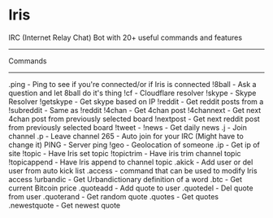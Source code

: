 # Iris
IRC (Internet Relay Chat) Bot with 20+ useful commands and features
<hr>
Commands
<hr>
.ping - Ping to see if you're connected/or if Iris is connected
!8ball <question> - Ask a question and let 8ball do it's thing
!cf <host> - Cloudflare resolver
!skype <skype name> - Skype Resolver
!getskype <ip> - Get skype based on IP
!reddit <board> - Get reddit posts from a 
!subreddit <board> - Same as !reddit
!4chan <board> - Get 4chan post
!4channext - Get next 4chan post from previously selected board
!nextpost - Get next reddit post from previously selected board
!tweet - <Removed for now>
!news - Get daily news
.j - Join channel
.p - Leave channel
265 - Auto join for your IRC (Might have to change it)
PING - Server ping
!geo <ip> - Geolocation of someone
.ip <host> - Get ip of site
!topic <topic> - Have Iris set topic
!topictrim <to trim> - Have iris trim channel topic
!topicappend <to append> - Have Iris append to channel topic
.akick <add/del> <user> - Add user or del user from auto kick list
.access - command that can be used to modify Iris access
!urbandic <word> - Get Urbandictionary definition of a word
.btc - Get current Bitcoin price
.quoteadd <user> <quote> - Add quote to user
.quotedel <user> <quote> - Del quote from user
.quoterand - Get random quote
.quotes - Get quotes
.newestquote - Get newest quote
